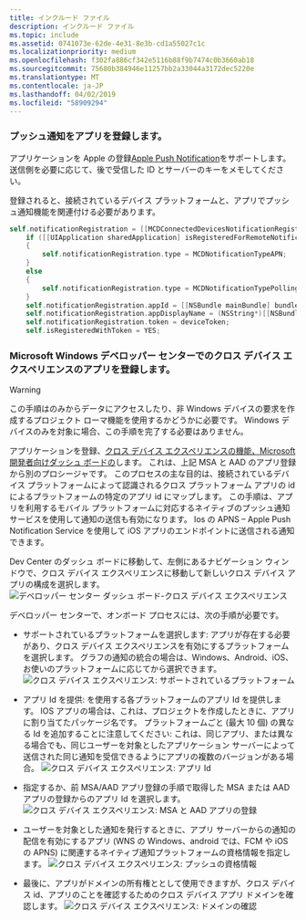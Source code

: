 ```yaml
---
title: インクルード ファイル
description: インクルード ファイル
ms.topic: include
ms.assetid: 0741073e-62de-4e31-8e3b-cd1a55027c1c
ms.localizationpriority: medium
ms.openlocfilehash: f302fa886cf342e5116b88f9b7474c0b3660ab18
ms.sourcegitcommit: 75680b384946e11257bb2a33044a3172dec5220e
ms.translationtype: MT
ms.contentlocale: ja-JP
ms.lasthandoff: 04/02/2019
ms.locfileid: "58909294"
---
```

### <a name="register-your-app-for-push-notifications"></a>プッシュ通知をアプリを登録します。

アプリケーションを Apple の登録[Apple Push Notification](https://developer.apple.com/notifications/)をサポートします。 送信側を必要に応じて、後で受信した ID とサーバーのキーをメモしてください。

登録されると、接続されているデバイス プラットフォームと、アプリでプッシュ通知機能を関連付ける必要があります。

```ObjectiveC
self.notificationRegistration = [[MCDConnectedDevicesNotificationRegistration alloc] init];
    if ([[UIApplication sharedApplication] isRegisteredForRemoteNotifications])
    {
        self.notificationRegistration.type = MCDNotificationTypeAPN;
    }
    else
    {
        self.notificationRegistration.type = MCDNotificationTypePolling;
    }
    self.notificationRegistration.appId = [[NSBundle mainBundle] bundleIdentifier];
    self.notificationRegistration.appDisplayName = (NSString*)[[NSBundle mainBundle] objectForInfoDictionaryKey:@"CFBundleDisplayName"];
    self.notificationRegistration.token = deviceToken;
    self.isRegisteredWithToken = YES;
```

### <a name="register-your-app-in-microsoft-windows-dev-center-for-cross-device-experiences"></a>Microsoft Windows デベロッパー センターでのクロス デバイス エクスペリエンスのアプリを登録します。

> [!WARNING]
> この手順はのみからデータにアクセスしたり、非 Windows デバイスの要求を作成するプロジェクト ローマ機能を使用するかどうかに必要です。 Windows デバイスのみを対象に場合、この手順を完了する必要はありません。

アプリケーションを登録、[クロス デバイス エクスペリエンスの機能、Microsoft 開発者向けダッシュ ボードの](https://developer.microsoft.com/dashboard/crossplatform/web)します。 これは、上記 MSA と AAD のアプリ登録から別のプロシージャです。 このプロセスの主な目的は、接続されているデバイス プラットフォームによって認識されるクロス プラットフォーム アプリの id によるプラットフォームの特定のアプリ id にマップします。 この手順は、アプリを利用するモバイル プラットフォームに対応するネイティブのプッシュ通知サービスを使用して通知の送信も有効になります。 Ios の APNS – Apple Push Notification Service を使用して iOS アプリのエンドポイントに送信される通知できます。

Dev Center のダッシュ ボードに移動して、左側にあるナビゲーション ウィンドウで、クロス デバイス エクスペリエンスに移動して新しいクロス デバイス アプリの構成を選択します。
![デベロッパー センター ダッシュ ボード-クロス デバイス エクスペリエンス](../../notifications/media/dev_center_portal/dev_center_portal_1_overview.png)

デベロッパー センターで、オンボード プロセスには、次の手順が必要です。

* サポートされているプラットフォームを選択します: アプリが存在する必要があり、クロス デバイス エクスペリエンスを有効にするプラットフォームを選択します。 グラフの通知の統合の場合は、Windows、Android、iOS、お使いのプラットフォームに応じてから選択できます。 ![クロス デバイス エクスペリエンス: サポートされているプラットフォーム](../../notifications/media/dev_center_portal/dev_center_portal_2_supported_platforms.png)

* アプリ Id を提供: を使用する各プラットフォームのアプリ Id を提供します。 IOS アプリの場合は、これは、プロジェクトを作成したときに、アプリに割り当てたパッケージ名です。 プラットフォームごと (最大 10 個) の異なる Id を追加することに注意してください: これは、同じアプリ、または異なる場合でも、同じユーザーを対象としたアプリケーション サーバーによって送信された同じ通知を受信できるようにアプリの複数のバージョンがある場合。 ![クロス デバイス エクスペリエンス: アプリ Id](../../notifications/media/dev_center_portal/dev_center_portal_3_app_ids.png)

* 指定するか、前 MSA/AAD アプリ登録の手順で取得した MSA または AAD アプリの登録からのアプリ Id を選択します。 ![クロス デバイス エクスペリエンス: MSA と AAD アプリの登録](../../notifications/media/dev_center_portal/dev_center_portal_4_msa_aad_connections.png)

* ユーザーを対象とした通知を発行するときに、アプリ サーバーからの通知の配信を有効にするアプリ (WNS の Windows、android では、FCM や iOS の APNS) に関連するネイティブ通知プラットフォームの資格情報を指定します。 ![クロス デバイス エクスペリエンス: プッシュの資格情報](../../notifications/media/dev_center_portal/dev_center_portal_5_push_credentials.png)

* 最後に、アプリがドメインの所有権ととして使用できますが、クロス デバイス id、アプリのことを確認するためのクロス デバイス アプリ ドメインを確認します。 ![クロス デバイス エクスペリエンス: ドメインの確認](../../notifications/media/dev_center_portal/dev_center_portal_6_domain_verification.png)
